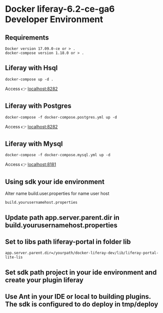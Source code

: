 # Docker liferay-6.2-ce-ga6 Developer Environment

## Requirements
```
Docker version 17.09.0-ce or > .
docker-compose version 1.18.0 or > .
```

## Liferay with Hsql
```
docker-compose up -d .

```

Access :point_right:
<a href="http://localhost:8080" target="_blank">localhost:8282</a>

## Liferay with Postgres
```
docker-compose -f docker-compose.postgres.yml up -d
```

Access :point_right:
<a href="http://localhost:8282" target="_blank">localhost:8282</a>

## Liferay with Mysql
```
docker-compose -f docker-compose.mysql.yml up -d
```

Access :point_right:
<a href="http://localhost:8181" target="_blank">localhost:8181</a>

## Using sdk your ide environment

Alter name build.user.properties for name user host
```
build.yourusernamehost.properties
```

## Update path app.server.parent.dir in build.yourusernamehost.properties
## Set to libs path liferay-portal in folder lib

```
app.server.parent.dir=/yourpath/docker-liferay-dev/lib/liferay-portal-lite-lis
```

## Set sdk path project in your ide environment and create your plugin liferay

## Use Ant in your IDE or local to building plugins. The sdk is configured to do deploy in tmp/deploy
